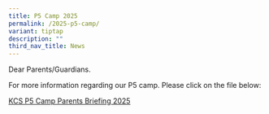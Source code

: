 ```yaml
---
title: P5 Camp 2025
permalink: /2025-p5-camp/
variant: tiptap
description: ""
third_nav_title: News
---
```

<p>Dear Parents/Guardians.</p>
<p>For more information regarding our P5 camp. Please click on the file below:</p>
<p><a href="/files/KCS_P5_Camp_2025_Parents_Briefing_upload.pdf" rel="noopener nofollow" target="_blank">KCS P5 Camp Parents Briefing 2025</a>
</p>